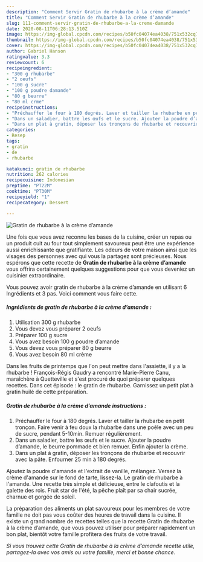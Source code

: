 ```yaml
---
description: "Comment Servir Gratin de rhubarbe à la crème d’amande"
title: "Comment Servir Gratin de rhubarbe à la crème d’amande"
slug: 111-comment-servir-gratin-de-rhubarbe-a-la-creme-damande
date: 2020-08-11T06:28:13.510Z
image: https://img-global.cpcdn.com/recipes/b50fc04074ea4038/751x532cq70/gratin-de-rhubarbe-a-la-creme-damande-photo-principale-de-la-recette.jpg
thumbnail: https://img-global.cpcdn.com/recipes/b50fc04074ea4038/751x532cq70/gratin-de-rhubarbe-a-la-creme-damande-photo-principale-de-la-recette.jpg
cover: https://img-global.cpcdn.com/recipes/b50fc04074ea4038/751x532cq70/gratin-de-rhubarbe-a-la-creme-damande-photo-principale-de-la-recette.jpg
author: Gabriel Hanson
ratingvalue: 3.3
reviewcount: 6
recipeingredient:
- "300 g rhubarbe"
- "2 oeufs"
- "100 g sucre"
- "100 g poudre damande"
- "80 g beurre"
- "80 ml crme"
recipeinstructions:
- "Préchauffer le four à 180 degrés. Laver et tailler la rhubarbe en petit tronçon. Faire venir à feu doux la rhubarbe dans une poêle avec un peu de sucre, pendant 5-10min. Remuer régulièrement."
- "Dans un saladier, battre les œufs et le sucre. Ajouter la poudre d’amande, le beurre pommade et bien remuer. Enfin ajouter la crème."
- "Dans un plat à gratin, déposer les tronçons de rhubarbe et recouvrir avec la pâte. Enfourner 25 min à 180 degrés."
categories:
- Resep
tags:
- gratin
- de
- rhubarbe

katakunci: gratin de rhubarbe 
nutrition: 262 calories
recipecuisine: Indonesian
preptime: "PT22M"
cooktime: "PT30M"
recipeyield: "1"
recipecategory: Dessert

---
```



![Gratin de rhubarbe à la crème d’amande](https://img-global.cpcdn.com/recipes/b50fc04074ea4038/751x532cq70/gratin-de-rhubarbe-a-la-creme-damande-photo-principale-de-la-recette.jpg)

Une fois que vous avez reconnu les bases de la cuisine, créer un repas ou un produit cuit au four tout simplement savoureux peut être une expérience aussi enrichissante que gratifiante. Les odeurs de votre maison ainsi que les visages des personnes avec qui vous la partagez sont précieuses. Nous espérons que cette recette de <strong> Gratin de rhubarbe à la crème d’amande </strong> vous offrira certainement quelques suggestions pour que vous deveniez un cuisinier extraordinaire.

<!--inarticleads1-->

Vous pouvez avoir gratin de rhubarbe à la crème d’amande en utilisant 6 Ingrédients et 3 pas. Voici comment vous faire cette.

##### Ingrédients de gratin de rhubarbe à la crème d’amande :

1. Utilisation 300 g rhubarbe
1. Vous devez vous préparer 2 oeufs
1. Préparer 100 g sucre
1. Vous avez besoin 100 g poudre d’amande
1. Vous devez vous préparer 80 g beurre
1. Vous avez besoin 80 ml crème


Dans les fruits de printemps que l&#39;on peut mettre dans l&#39;assiette, il y a la rhubarbe ! François-Régis Gaudry a rencontré Marie-Pierre Canu, maraîchère à Quetteville et s&#39;est procuré de quoi préparer quelques recettes. Dans cet épisode : le gratin de rhubarbe. Garnissez un petit plat à gratin huilé de cette préparation. 

<!--inarticleads2-->

##### Gratin de rhubarbe à la crème d’amande instructions :

1. Préchauffer le four à 180 degrés. Laver et tailler la rhubarbe en petit tronçon. Faire venir à feu doux la rhubarbe dans une poêle avec un peu de sucre, pendant 5-10min. Remuer régulièrement.
1. Dans un saladier, battre les œufs et le sucre. Ajouter la poudre d’amande, le beurre pommade et bien remuer. Enfin ajouter la crème.
1. Dans un plat à gratin, déposer les tronçons de rhubarbe et recouvrir avec la pâte. Enfourner 25 min à 180 degrés.


Ajoutez la poudre d&#39;amande et l&#39;extrait de vanille, mélangez. Versez la crème d&#39;amande sur le fond de tarte, lissez-la. Le gratin de rhubarbe à l&#39;amande. Une recette très simple et délicieuse, entre le clafoutis et la galette des rois. Fruit star de l&#39;été, la pêche plaît par sa chair sucrée, charnue et gorgée de soleil. 

<!--inarticleads1-->

<p>
La préparation des aliments un plat savoureux pour les membres de votre famille ne doit pas vous coûter des heures de travail dans la cuisine. Il existe un grand nombre de recettes telles que la recette Gratin de rhubarbe à la crème d’amande, que vous pouvez utiliser pour préparer rapidement un bon plat, bientôt votre famille profitera des fruits de votre travail.
</p>

<p>
<i>Si vous trouvez cette Gratin de rhubarbe à la crème d’amande recette utile, partagez-la avec vos amis ou votre famille, merci et bonne chance.</i>
</p>
